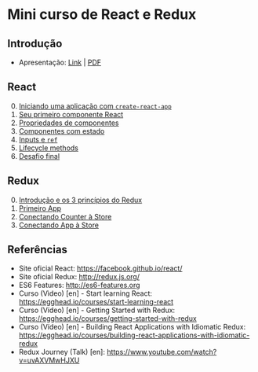 # Mini curso de React e Redux

## Introdução

- Apresentação: [Link](https://docs.google.com/a/bridge.ufsc.br/presentation/d/1UXH6NfU7cAVAuThmMysTq6PRU580aQmp6iHQGYS--1Q/edit?usp=sharing) | [PDF](presentation.pdf)

## React

0. [Iniciando uma aplicação com `create-react-app`](react/0-setup.md)
1. [Seu primeiro componente React](react/1-primeiro-componente.md)
1. [Propriedades de componentes](react/2-props.md)
1. [Componentes com estado](react/3-state.md)
1. [Inputs e `ref`](react/4-input-ref.md)
1. [Lifecycle methods](react/5-lifecycle.md)
1. [Desafio final](react/6-mini-app.md)

## Redux

0. [Introdução e os 3 princípios do Redux](redux/0-introducao.md)
0. [Primeiro App](redux/1-primeiro-app.md)
0. [Conectando Counter à Store](redux/2-counter-connect.md)
0. [Conectando App à Store](redux/3-connect-app.md)

## Referências

* Site oficial React: https://facebook.github.io/react/
* Site oficial Redux: http://redux.js.org/
* ES6 Features: http://es6-features.org
* Curso (Vìdeo) [en] - Start learning React: https://egghead.io/courses/start-learning-react
* Curso (Vídeo) [en] - Getting Started with Redux: https://egghead.io/courses/getting-started-with-redux
* Curso (Vídeo) [en] - Building React Applications with Idiomatic Redux: https://egghead.io/courses/building-react-applications-with-idiomatic-redux
* Redux Journey (Talk) [en]: https://www.youtube.com/watch?v=uvAXVMwHJXU

